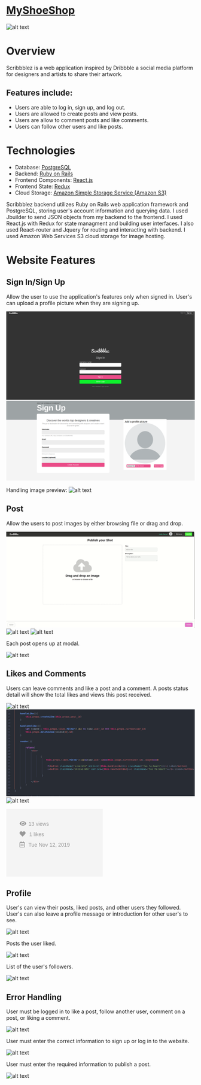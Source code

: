 # [MyShoeShop](https://myshoeshop.herokuapp.com/#/)
![alt text](https://app-ecommerce-seeds.s3-us-west-1.amazonaws.com/landing.png)
# Overview
Scribbblez is a web application inspired by Dribbble a social media platform for designers and artists to share their artwork.

## Features include:
- Users are able to log in, sign up, and log out.
- Users are allowed to create posts and view posts.
- Users are allow to comment posts and like comments.
- Users can follow other users and like posts.

# Technologies
- Database: [PostgreSQL](https://www.postgresql.org/)
- Backend: [Ruby on Rails](https://rubyonrails.org/)
- Frontend Components: [React.js](https://reactjs.org/)
- Frontend State: [Redux](https://redux.js.org/)
- Cloud Storage: [Amazon Simple Storage Service (Amazon S3)](https://aws.amazon.com/s3/)

Scribbblez backend utilizes Ruby on Rails web application framework and PostgreSQL, storing user's account information and querying data. I used Jbuilder to send JSON objects from my backend to the frontend. I used React.js with Redux for state managment and building user interfaces. I also used React-router and Jquery for routing and interacting with backend. I used Amazon Web Services S3 cloud storage for image hosting.

# Website Features
## Sign In/Sign Up
Allow the user to use the application's features only when signed in. User's can upload a profile picture when they are signing up.

![alt text](https://github.com/LamVu1/Sribbble-Clone-App/blob/master/app/assets/images/Signin.png)
![alt text](https://github.com/LamVu1/Sribbble-Clone-App/blob/master/app/assets/images/Signup.png)

Handling image preview:
![alt text](https://app-ecommerce-seeds.s3-us-west-1.amazonaws.com/imagepreview.png)


## Post
Allow the users to post images by either browsing file or drag and drop.

![alt text](https://github.com/LamVu1/Sribbble-Clone-App/blob/master/app/assets/images/Posting.gif)
![alt text](https://app-ecommerce-seeds.s3-us-west-1.amazonaws.com/handleDrop.png)
![alt text](https://app-ecommerce-seeds.s3-us-west-1.amazonaws.com/postexample.png)

Each post opens up at modal.

![alt text](https://app-ecommerce-seeds.s3-us-west-1.amazonaws.com/modal.png)

## Likes and Comments
Users can leave comments and like a post and a comment.
A posts status detail will show the total likes and views this post received.

![alt text](https://app-ecommerce-seeds.s3-us-west-1.amazonaws.com/liked.png)
![alt text](https://github.com/LamVu1/Sribbble-Clone-App/blob/master/app/assets/images/likesnippet.png)
![alt text](https://app-ecommerce-seeds.s3-us-west-1.amazonaws.com/comments.png)

![alt text](https://github.com/LamVu1/Sribbble-Clone-App/blob/master/app/assets/images/status.png)

## Profile
User's can view their posts, liked posts, and other users they followed. User's can also leave a profile message or introduction for other user's to see.

![alt text](https://app-ecommerce-seeds.s3-us-west-1.amazonaws.com/profile.png)

Posts the user liked.

![alt text](https://app-ecommerce-seeds.s3-us-west-1.amazonaws.com/likedposts.png)

List of the user's followers.

![alt text](https://app-ecommerce-seeds.s3-us-west-1.amazonaws.com/followers.png)


## Error Handling
User must be logged in to like a post, follow another user, comment on a post, or liking a comment.

![alt text](https://app-ecommerce-seeds.s3-us-west-1.amazonaws.com/errors.png)


User must enter the correct information to sign up or log in to the website.

![alt text](https://app-ecommerce-seeds.s3-us-west-1.amazonaws.com/errors2.png)

User must enter the required information to publish a post.

![alt text](https://app-ecommerce-seeds.s3-us-west-1.amazonaws.com/error2.png)


